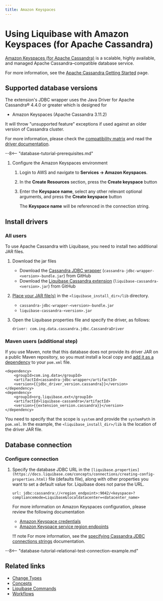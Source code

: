 ```yaml
---
title: Amazon Keyspaces
---
```


# Using Liquibase with Amazon Keyspaces (for Apache Cassandra)

[Amazon Keyspaces (for Apache Cassandra)](https://aws.amazon.com/keyspaces/) is a scalable, highly available, and managed Apache Cassandra–compatible database service.

For more information, see the [Apache Cassandra Getting Started](https://aws.amazon.com/keyspaces/getting-started/) page.

## Supported database versions

The extension's JDBC wrapper uses the Java Driver for Apache Cassandra® 4.4.0 or greater which is designed for

* Amazon Keyspaces (Apache Cassandra 3.11.2)

It will throw "unsupported feature" exceptions if used against an older version of Cassandra cluster.

For more information, please check the 
[compatibility matrix](https://docs.datastax.com/en/driver-matrix/doc/driver_matrix/javaDrivers.html) and read the 
[driver documentation](https://docs.datastax.com/en/developer/java-driver/latest/).

--8<-- "database-tutorial-prerequisites.md"

1. Configure the Amazon Keyspaces environment
    1. Login to AWS and navigate to **Services -> Amazon Keyspaces**.
    
    2. In the **Create Resources** section, press the **Create keyspace** button
    
    3. Enter the **Keyspace name**, select any other relevant optional arguments, and press the **Create keyspace** button
        
        The **Keyspace name** will be referenced in the connection string.
        

## Install drivers

### All users

To use Apache Cassandra with Liquibase, you need to install two additional JAR files.

1. Download the jar files
    * Download the [Cassandra JDBC wrapper](https://github.com/ing-bank/cassandra-jdbc-wrapper/releases) (`cassandra-jdbc-wrapper-<version>-bundle.jar`) from GitHub
    * Download the [Liquibase Cassandra extension](https://github.com/liquibase/liquibase-cassandra/releases) (`liquibase-cassandra-<version>.jar`) from GitHub
    
1. [Place your JAR file(s)](https://docs.liquibase.com/workflows/liquibase-community/adding-and-updating-liquibase-drivers.html) in the `<liquibase_install_dir>/lib` directory.
    * `cassandra-jdbc-wrapper-<version>-bundle.jar`
    * `liquibase-cassandra-<version>.jar`

1. Open the Liquibase properties file and specify the driver, as follows:

    ```
    driver: com.ing.data.cassandra.jdbc.CassandraDriver
    ```

### Maven users (additional step)

If you use Maven, note that this database does not provide its driver JAR on a public Maven repository, so you must install a local copy and [add it as a dependency](https://docs.liquibase.com/tools-integrations/maven/using-liquibase-and-maven-pom-file.html) to your `pom.xml` file.

```
<dependency>
    <groupId>com.ing.data</groupId>
    <artifactId>cassandra-jdbc-wrapper</artifactId>
    <version>{{jdbc_driver_version.cassandra}}</version>
</dependency>
<dependency>
    <groupId>org.liquibase.ext</groupId>
    <artifactId>liquibase-cassandra</artifactId>
    <version>{{extension_version.cassandra}}</version>
</dependency>
```

You need to specify that the scope is `system` and provide the `systemPath` in `pom.xml`.
In the example, the `<liquibase_install_dir>/lib` is the location of the driver JAR file.

## Database connection

### Configure connection

1.  Specify the database JDBC URL in the `[liquibase.properties](https://docs.liquibase.com/concepts/connections/creating-config-properties.html)` file (defaults file), along with other properties you want to set a default value for. Liquibase does not parse the URL.

    ```
    url: jdbc:cassandra://<region_endpoint>:9042/<keyspace>?compliancemode=Liquibase&localdatacenter=<datacenter_name>
    ```
    
    For more information on Amazon Keyspaces configuration, please review the following documentation
    
      * [Amazon Keyspace credentials](https://docs.aws.amazon.com/keyspaces/latest/devguide/programmatic.credentials.html) 
      * [Amazon Keyspace service region endpoints](https://docs.aws.amazon.com/keyspaces/latest/devguide/programmatic.endpoints.html)
    
    !!! note
        For more information, see the [specifying Cassandra JDBC connections strings](https://github.com/ing-bank/cassandra-jdbc-wrapper#usage) documentation.

--8<-- "database-tutorial-relational-test-connection-example.md"

## Related links

*   [Change Types](https://docs.liquibase.com/change-types/home.html)
*   [Concepts](https://docs.liquibase.com/concepts/home.html)
*   [Liquibase Commands](https://docs.liquibase.com/commands/home.html)
*   [Workflows](https://docs.liquibase.com/workflows/home.html)